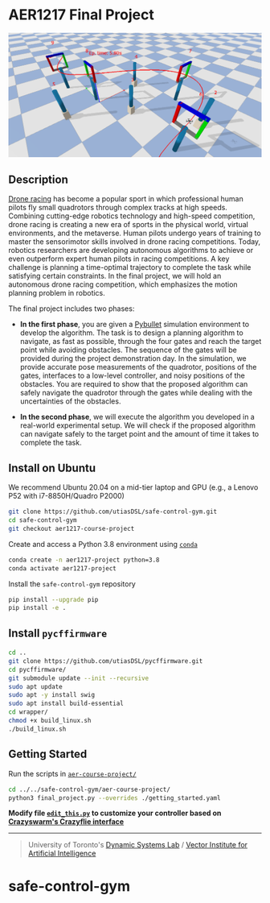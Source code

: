 # AER1217 Final Project

<img src=".figure/overview.png" alt="" width="800">

## Description
[Drone racing](https://thedroneracingleague.com/) has become a popular sport in which professional human pilots fly small quadrotors through complex tracks at high speeds. Combining cutting-edge robotics technology and high-speed competition, drone racing is creating a new era of sports in the physical world, virtual environments, and the metaverse. Human pilots undergo years of training to master the sensorimotor skills involved in drone racing competitions. Today, robotics researchers are developing autonomous algorithms to achieve or even outperform expert human pilots in racing competitions. A key challenge is planning a time-optimal trajectory to complete the task while satisfying certain constraints. In the final project, we will hold an autonomous drone racing competition, which emphasizes the motion planning problem in robotics. 

The final project includes two phases:
- **In the first phase**, you are given a [Pybullet](https://pybullet.org/wordpress/) simulation environment to develop the algorithm. The task is to design a planning algorithm to navigate, as fast as possible, through the four gates and reach the target point while avoiding obstacles. The sequence of the gates will be provided during the project demonstration day. In the simulation, we provide accurate pose measurements of the quadrotor, positions of the gates, interfaces to a low-level controller, and noisy positions of the obstacles. You are required to show that the proposed algorithm can safely navigate the quadrotor through the gates while dealing with the uncertainties of the obstacles. 

- **In the second phase**, we will execute the algorithm you developed in a real-world experimental setup. We will check if the proposed algorithm can navigate safely to the target point and the amount of time it takes to complete the task. 

## Install on Ubuntu

We recommend Ubuntu 20.04 on a mid-tier laptop and GPU (e.g., a Lenovo P52 with i7-8850H/Quadro P2000)

```bash
git clone https://github.com/utiasDSL/safe-control-gym.git
cd safe-control-gym
git checkout aer1217-course-project
```

Create and access a Python 3.8 environment using
[`conda`](https://docs.conda.io/projects/conda/en/latest/user-guide/install/index.html)

```bash
conda create -n aer1217-project python=3.8
conda activate aer1217-project
```

Install the `safe-control-gym` repository

```bash
pip install --upgrade pip
pip install -e .
```

## Install `pycffirmware`

```bash
cd ..
git clone https://github.com/utiasDSL/pycffirmware.git
cd pycffirmware/
git submodule update --init --recursive
sudo apt update
sudo apt -y install swig
sudo apt install build-essential
cd wrapper/
chmod +x build_linux.sh
./build_linux.sh
```

## Getting Started

Run the scripts in [`aer-course-project/`](https://github.com/utiasDSL/safe-control-gym/tree/aer1217-course-project/aer-course-project)

```bash
cd ../../safe-control-gym/aer-course-project/
python3 final_project.py --overrides ./getting_started.yaml
```

**Modify file [`edit_this.py`](https://github.com/utiasDSL/safe-control-gym/blob/beta-iros-competition/competition/edit_this.py) to customize your controller based on [Crazyswarm's Crazyflie interface](https://crazyswarm.readthedocs.io/en/latest/api.html#pycrazyswarm.crazyflie.Crazyflie)**

-----
> University of Toronto's [Dynamic Systems Lab](https://github.com/utiasDSL) / [Vector Institute for Artificial Intelligence](https://github.com/VectorInstitute)
# safe-control-gym
